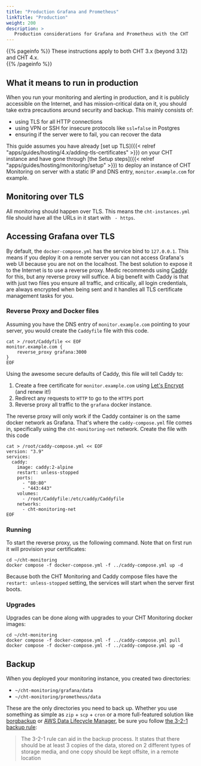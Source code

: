 ```yaml
---
title: "Production Grafana and Prometheus"
linkTitle: "Production"
weight: 200
description: >
   Production considerations for Grafana and Prometheus with the CHT
---
```


{{% pageinfo %}} 
These instructions apply to both CHT 3.x (beyond 3.12) and CHT 4.x.  
{{% /pageinfo %}}

## What it means to run in production

When you run your monitoring and alerting in production, and it is publicly accessible on the Internet, and has mission-critical data on it, you should take extra precautions around security and backup.  This mainly consists of:

* using TLS for all HTTP connections 
* using VPN or SSH for insecure protocols like `ssl=false` in Postgres 
* ensuring if the server were to fail, you can recover the data


This guide assumes you have already [set up TLS]({{< relref "apps/guides/hosting/4.x/adding-tls-certificates" >}}) on your CHT instance and have gone through [the Setup steps]({{< relref "apps/guides/hosting/monitoring/setup" >}}) to deploy an instance of CHT Monitoring on server with a static IP and DNS entry, `monitor.example.com` for example.

## Monitoring over TLS
All monitoring should happen over TLS.  This means the `cht-instances.yml` file should have all the URLs in it start with ` - https`.  

## Accessing Grafana over TLS

By default, the `docker-compose.yml` has the service bind to `127.0.0.1`.  This means if you deploy it on a remote server you can not access Grafana's web UI because you are not on the localhost.  The best solution to expose it to the Internet is to use a reverse proxy.  Medic recommends using [Caddy](https://caddyserver.com/) for this, but any reverse proxy will suffice. A big benefit with Caddy is that with just two files you ensure all traffic, and critically, all login credentials, are always encrypted when being sent and it handles all TLS certificate management tasks for you.

### Reverse Proxy and Docker files

Assuming you have the DNS entry of `monitor.example.com` pointing to your server, you would create the `Caddyfile` file with this code. 

```
cat > /root/Caddyfile << EOF
monitor.example.com {
    reverse_proxy grafana:3000
}
EOF
```

Using the awesome secure defaults of Caddy, this file will tell Caddy to:
1. Create a free certificate for `monitor.example.com` using [Let's Encrypt](https://letsencrypt.org/) (and renew it!)
2. Redirect any requests to `HTTP` to go to the `HTTPS` port
3. Reverse proxy all traffic to the `grafana` docker instance.  

The reverse proxy will only work if the Caddy container is on the same docker network as Grafana.  That's where the  `caddy-compose.yml` file comes in, specifically using the `cht-monitoring-net` network.  Create the file with this code

```
cat > /root/caddy-compose.yml << EOF
version: "3.9"
services:
  caddy:
    image: caddy:2-alpine
    restart: unless-stopped
    ports:
      - "80:80"
      - "443:443"
    volumes:
      - /root/Caddyfile:/etc/caddy/Caddyfile
    networks:
      - cht-monitoring-net
EOF
```

### Running

To start the reverse proxy, us the following command.  Note that on first run it will provision your certificates:

```
cd ~/cht-monitoring
docker compose -f docker-compose.yml -f ../caddy-compose.yml up -d
```

Because both the CHT Monitoring and Caddy compose files have the `restart: unless-stopped` setting, the services will start when the server first boots.

### Upgrades

Upgrades can be done along with upgrades to your CHT Monitoring docker images:

```shell
cd ~/cht-monitoring
docker compose -f docker-compose.yml -f ../caddy-compose.yml pull
docker compose -f docker-compose.yml -f ../caddy-compose.yml up -d
```

## Backup

When you deployed your monitoring instance, you created two directories: 

* `~/cht-monitoring/grafana/data`
* `~/cht-monitoring/prometheus/data`

These are the only directories you need to back up.  Whether you use something as simple as `zip` + `scp` + `cron` or a more full-featured solution like [borgbackup](https://www.borgbackup.org/) or [AWS Data Lifecycle Manager](https://docs.aws.amazon.com/AWSEC2/latest/UserGuide/snapshot-lifecycle.html), be sure you follow [the 3-2-1 backup rule](https://en.wikipedia.org/wiki/Backup#Storage):

> The 3-2-1 rule can aid in the backup process. It states that there should be at least 3 copies of the data, stored on 2 different types of storage media, and one copy should be kept offsite, in a remote location
